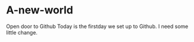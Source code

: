 # A-new-world
Open door to Github
Today is the firstday we set up to Github.
I need some little change.
